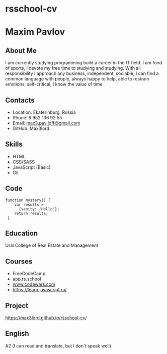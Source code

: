 # rsschool-cv

# Maxim Pavlov

## About Me

I am currently studying programming
build a career in the IT field.
I am fond of sports, I devote my free time to studying and studying.
With all responsibility I approach any business, independent, sociable, I can
find a common language with people, always happy to help, able to restrain emotions,
self-critical, I know the value of time.

## Contacts

- Location: Ekaterinburg, Russia
- Phone: 8 952 136 92 55
- Email: max3.pav.loff@gmail.com
- GitHub: Max3lord

## Skills

- HTML
- CSS/SASS
- JavaScript (Basic)
- Git

## Code

```
function mystery() {
	var results =
	  {sanity: 'Hello'};
	return results;
 }
```

## Education

Ural College of Real Estate and Management

## Courses

- FreeCodeCamp
- app.rs.school
- www.codewars.com
- https://learn.javascript.ru/

## Project

https://max3lord.github.io/rsschool-cv/

## English

A2 (I can read and translate, but I don't speak well)

